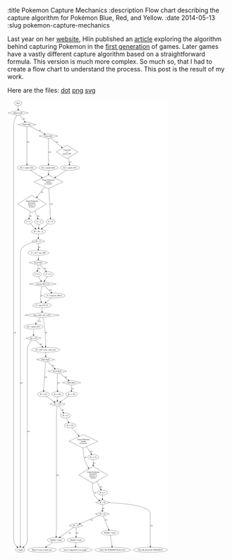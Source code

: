 :title Pokemon Capture Mechanics
:description Flow chart describing the capture algorithm for Pokémon Blue, Red, and Yellow.
:date 2014-05-13
:slug pokemon-capture-mechanics

<p>Last year on her <a href="http://www.dragonflycave.com">website</a>, Hlín published an <a href="http://www.dragonflycave.com/rbycapture.aspx">article</a> exploring the algorithm behind capturing Pokemon in the <a href="http://bulbapedia.bulbagarden.net/wiki/Generation_I">first generation</a> of games. Later games have a vastly different capture algorithm based on a straightforward formula. This version is much more complex. So much so, that I had to create a flow chart to understand the process. This post is the result of my work.</p>

<p>Here are the files:
<a href="pokemon-capture-algorithm-flow-chart.dot">dot</a>
<a href="pokemon-capture-algorithm-flow-chart.png">png</a>
<a href="pokemon-capture-algorithm-flow-chart.svg">svg</a></p>

<p><img src="pokemon-capture-algorithm-flow-chart-downsized.png" alt="capture algorithm flow chart"></p>
